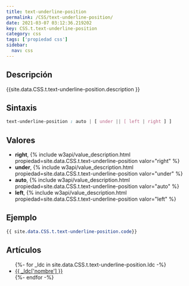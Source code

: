 ```yaml
---
title: text-underline-position
permalink: /CSS/text-underline-position/
date: 2021-03-07 03:12:36.219202
key: CSS.t.text-underline-position
category: css
tags: ['propiedad css']
sidebar: 
  nav: css
---
```


## Descripción
{{site.data.CSS.t.text-underline-position.description }}

## Sintaxis
~~~css
text-underline-position : auto | [ under || [ left | right ] ]
~~~

## Valores
* **right**,  {% include w3api/value_description.html propiedad=site.data.CSS.t.text-underline-position valor="right" %}
* **under**,  {% include w3api/value_description.html propiedad=site.data.CSS.t.text-underline-position valor="under" %}
* **auto**,  {% include w3api/value_description.html propiedad=site.data.CSS.t.text-underline-position valor="auto" %}
* **left**,  {% include w3api/value_description.html propiedad=site.data.CSS.t.text-underline-position valor="left" %}

## Ejemplo
~~~css
{{ site.data.CSS.t.text-underline-position.code}}
~~~

## Artículos
<ul>
{%- for _ldc in site.data.CSS.t.text-underline-position.ldc -%}
   <li>
       <a href="{{_ldc['url'] }}">{{ _ldc['nombre'] }}</a>
   </li>
{%- endfor -%}
</ul>
